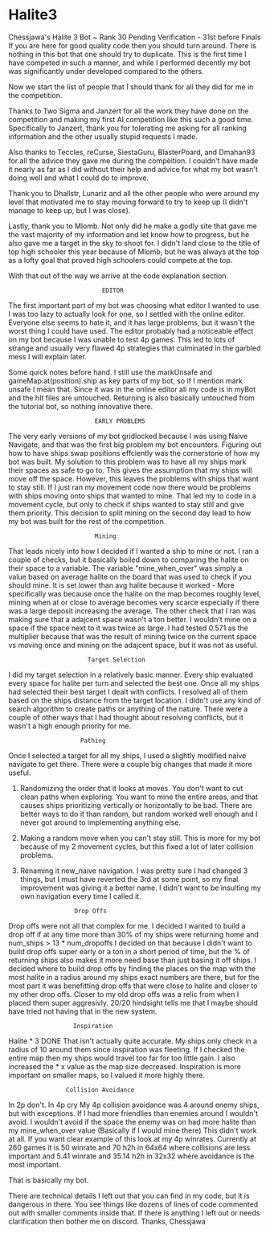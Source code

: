 # Halite3
Chessjawa's Halite 3 Bot ~ Rank 30 Pending Verification - 31st before Finals
If you are here for good quality code then you should turn around. There is nothing in this bot that one should try to duplicate.
This is the first time I have competed in such a manner, and while I performed decently my bot was significantly under developed compared to the others.


Now we start the list of people that I should thank for all they did for me in the competition.

Thanks to Two Sigma and Janzert for all the work they have done on the competition and making my first AI competition like this such a good time. Specifically to Janzert, thank you for tolerating me asking for all ranking information and the other usually stupid requests I made.

Also thanks to Teccles, reCurse, SiestaGuru, BlasterPoard, and Dmahan93 for all the advice they gave me during the compeition. I couldn't have made it nearly as far as I did without their help and advice for what my bot wasn't doing well and what I could do to improve.

Thank you to Dhallstr, Lunariz and all the other people who were around my level that motivated me to stay moving forward to try to keep up (I didn't manage to keep up, but I was close).

Lastly, thank you to Mlomb. Not only did he make a godly site that gave me the vast majority of my information and let know how to progress, but he also gave me a target in the sky to shoot for. I didn't land close to the title of top high schooler this year because of Mlomb, but he was always at the top as a lofty goal that proved high schoolers could compete at the top.


With that out of the way we  arrive at the code explanation section.

                              EDITOR
The first important part of my bot was choosing what editor I wanted to use. I was too lazy to actually look for one, so I settled with the online editor. Everyone else seems to hate it, and it has large problems, but it wasn't the worst thing I could have used.
The editor probably had a noticeable effect on my bot because I was unable to test 4p games. This led to lots of strange and usually very flawed 4p strategies that culminated in the garbled mess I will explain later.

Some quick notes before hand. I still use the markUnsafe and gameMap.at(position).ship as key parts of my bot, so if I mention mark unsafe I mean that. Since it was in the online editor all my code is in myBot and the hlt files are untouched. Returning is also basically untouched from the tutorial bot, so nothing innovative there.

                            EARLY PROBLEMS
The very early versions of my bot gridlocked because I was using Naive Navigate, and that was the first big problem my bot encounters. Figuring out how to have ships swap positions effciently was the cornerstone of how my bot was built. My solution to this problem was to have all my ships mark their spaces as safe to go to. This gives the assumption that my ships will move off the space. However, this leaves the problems with ships that want to stay still. If I just ran my movement code now there would be problems with ships moving onto ships that wanted to mine. That led my to code in a movement cycle, but only to check if ships wanted to stay still and give them priority. This decision to split mining on the second day lead to how my bot was built for the rest of the competition.

                            Mining
That leads nicely into how I decided if I wanted a ship to mine or not. I ran a couple of checks, but it basically boiled down to comparing the halite on their space to a variable.
The variable "mine_when_over" was simply a value based on average halite on the board that was used to check if you should mine. It is set lower than avg halite because it worked - More specifically was because once the halite on the map becomes roughly level, mining when at or close to average becomes very scarce especially if there was a large deposit increasing the average. 
The other check that I ran was making sure that a adajcent space wasn't a ton better. I wouldn't mine on a space if the space next to it was twice as large. I had tested 0.571 as the multiplier because that was the result of mining twice on the current space vs moving once and mining on the adajcent space, but it was not as useful.

                          Target Selection
I did my target selection in a relatively basic manner. Every ship evaluated every space for halite per turn and selected the best one. Once all my ships had selected their best target I dealt with conflicts. I resolved all of them based on the ships distance from the target location. I didn't use any kind of search algorithm to create paths or anything of the nature. There were a couple of other ways that I had thought about resolving conflicts, but it wasn't a high enough priority for me.

                        Pathing
Once I selected a target for all my ships, I used a slightly modified naive navigate to get there. There were a couple big changes that made it more useful.
1. Randomizing the order that it looks at moves. You don't want to cut clean paths when exploring. You want to mine the entire areas, and that causes ships prioritizing vertically or horizontally to be bad. There are better ways to do it than random, but random worked well enough and I never got around to implementing anything else.
2. Making a random move when you can't stay still. This is more for my bot because of my 2 movement cycles, but this fixed a lot of later collision problems.
3. Renaming it new_naive navigation. I was pretty sure I had changed 3 things, but I must have reverted the 3rd at some point, so my final improvement was giving it a better name. I didn't want to be insulting my own navigation every time I called it.

                      Drop Offs
 Drop offs were not all that complex for me. I decided I wanted to build a drop off if at any time more than 30% of my ships were returning home and num_ships > 13 * num_dropoffs
 I decided on that because I didn't want to build drop offs super early or a ton in a short period of time, but the % of returning ships also makes it more need base than just basing it off ships. 
 I decided where to build drop offs by finding the places on the map with the most halite in a radius around my ships exact numbers are there, but for the most part it was benefitting drop offs that were close to halite and closer to my other drop offs.
 Closer to my old drop offs was a relic from when I placed them super aggresivly. 20/20 hindsight tells me that I maybe should have tried not having that in the new system.

                      Inspiration
Halite *  3 DONE
That isn't actually quite accurate. My ships only check in a radius of 10 around them since inspiration was fleeting. If I checked the entire map then my ships would travel too far for too little gain. I also increased the * x value as the map size decreased. Inspiration is more important on smaller maps, so I valued it more highly there.

                    Collision Avoidance
In 2p don't. In 4p cry
My 4p collision avoidance was 4 around enemy ships, but with exceptions.
If I had more friendlies than enemies around I wouldn't avoid.
I wouldn't avoid if the space the enemy was on had more halite than my mine_when_over value (Basically if I would mine there)
This didn't work at all. If you want clear example of this look at my 4p winrates. Currently at 260 games it is 50 winrate and 70 h2h in 64x64 where collisions are less important and 5.41 winrate and 35.14 h2h in 32x32 where avoidance is the most important.

That is basically my bot.

There are technical details I left out that you can find in my code, but it is dangerous in there. You see things like dozens of lines of code commented out with smaller comments inside that.
If there is anything I left out or needs clarification then bother me on discord.
Thanks,
Chessjawa
